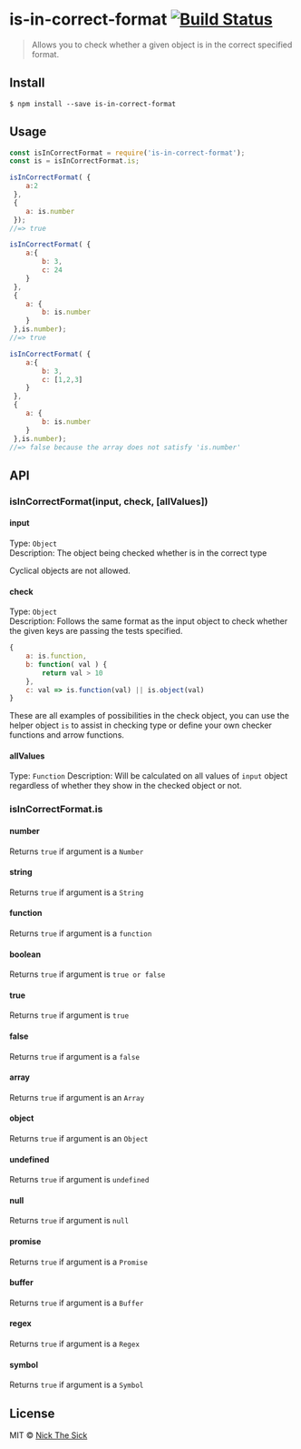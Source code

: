 # is-in-correct-format [![Build Status](https://travis-ci.org/nperez0111/is-in-correct-format.svg?branch=master)](https://travis-ci.org/nperez0111/is-in-correct-format)

> Allows you to check whether a given object is in the correct specified format.


## Install

```
$ npm install --save is-in-correct-format
```


## Usage

```js
const isInCorrectFormat = require('is-in-correct-format');
const is = isInCorrectFormat.is;

isInCorrectFormat( {
	a:2
 },
 {
 	a: is.number
 });
//=> true

isInCorrectFormat( {
	a:{
    	b: 3,
        c: 24
    }
 },
 {
 	a: {
    	b: is.number
    }
 },is.number);
//=> true

isInCorrectFormat( {
	a:{
    	b: 3,
        c: [1,2,3]
    }
 },
 {
 	a: {
    	b: is.number
    }
 },is.number);
//=> false because the array does not satisfy 'is.number'
```


## API

### isInCorrectFormat(input, check, [allValues])

#### input

Type: `Object`<br>
Description: The object being checked whether is in the correct type

Cyclical objects are not allowed.

#### check

Type: `Object`<br>
Description: Follows the same format as the input object to check whether the given keys are passing the tests specified.

```js
{
	a: is.function,
	b: function( val ) { 
		return val > 10
    },
    c: val => is.function(val) || is.object(val)
}
```

These are all examples of possibilities in the check object, you can use the helper object `is` to assist in checking type or define your own checker functions and arrow functions.

#### allValues
Type: `Function`
Description: Will be calculated on all values of `input` object regardless of whether they show in the checked object or not.

### isInCorrectFormat.is

#### number
Returns `true` if argument is a `Number`
#### string
Returns `true` if argument is a `String`
#### function
Returns `true` if argument is a `function`
#### boolean
Returns `true` if argument is `true or false`
#### true
Returns `true` if argument is `true`
#### false
Returns `true` if argument is a `false`
#### array
Returns `true` if argument is an `Array`
#### object
Returns `true` if argument is an `Object`
#### undefined
Returns `true` if argument is `undefined`
#### null
Returns `true` if argument is `null`
#### promise
Returns `true` if argument is a `Promise`
#### buffer
Returns `true` if argument is a `Buffer`
#### regex
Returns `true` if argument is a `Regex`
#### symbol
Returns `true` if argument is a `Symbol`


## License

MIT © [Nick The Sick](http://nickthesick.com)
